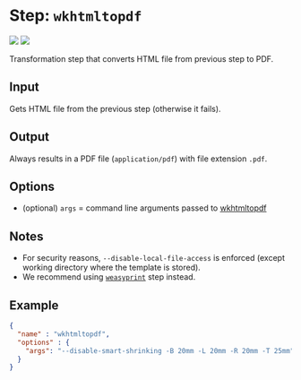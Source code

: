 # Step: `wkhtmltopdf`

![](https://img.shields.io/badge/status-stable-green)
![](https://img.shields.io/badge/metamodel%20version-%E2%89%A5%201-blue)

Transformation step that converts HTML file from previous step to PDF.

## Input

Gets HTML file from the previous step (otherwise it fails).

## Output

Always results in a PDF file (`application/pdf`) with file extension `.pdf`.

## Options

* (optional) `args` = command line arguments passed to [wkhtmltopdf](https://wkhtmltopdf.org/usage/wkhtmltopdf.txt)

## Notes

* For security reasons, `--disable-local-file-access` is enforced (except working directory where the template is stored).
* We recommend using [`weasyprint`](./weasyprint.md) step instead.

## Example

```json
{
  "name" : "wkhtmltopdf",
  "options" : {
    "args": "--disable-smart-shrinking -B 20mm -L 20mm -R 20mm -T 25mm"
  }
}
```
